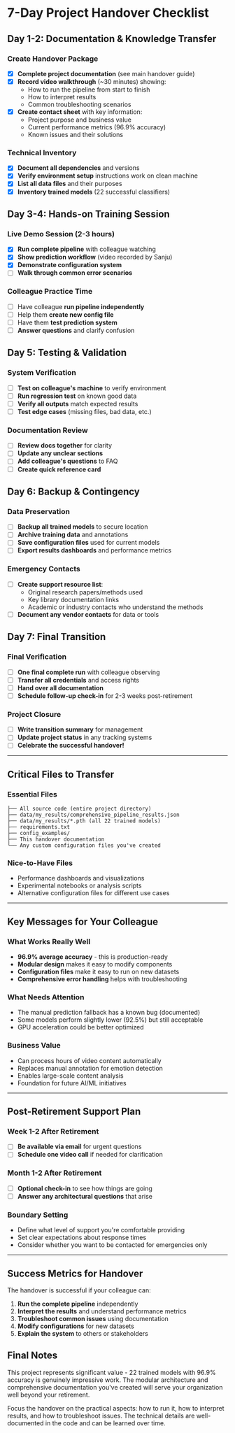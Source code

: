 # 7-Day Project Handover Checklist

## Day 1-2: Documentation & Knowledge Transfer

### Create Handover Package
- [X] **Complete project documentation** (see main handover guide)
- [X] **Record video walkthrough** (~30 minutes) showing:
  - How to run the pipeline from start to finish
  - How to interpret results
  - Common troubleshooting scenarios
- [X] **Create contact sheet** with key information:
  - Project purpose and business value
  - Current performance metrics (96.9% accuracy)
  - Known issues and their solutions

### Technical Inventory
- [X] **Document all dependencies** and versions
- [X] **Verify environment setup** instructions work on clean machine
- [X] **List all data files** and their purposes
- [X] **Inventory trained models** (22 successful classifiers)

## Day 3-4: Hands-on Training Session

### Live Demo Session (2-3 hours)
- [X] **Run complete pipeline** with colleague watching
- [X] **Show prediction workflow** (video recorded by Sanju)
- [X] **Demonstrate configuration system**
- [ ] **Walk through common error scenarios**

### Colleague Practice Time
- [ ] Have colleague **run pipeline independently**
- [ ] Help them **create new config file**
- [ ] Have them **test prediction system**
- [ ] **Answer questions** and clarify confusion

## Day 5: Testing & Validation

### System Verification
- [ ] **Test on colleague's machine** to verify environment
- [ ] **Run regression test** on known good data
- [ ] **Verify all outputs** match expected results
- [ ] **Test edge cases** (missing files, bad data, etc.)

### Documentation Review
- [ ] **Review docs together** for clarity
- [ ] **Update any unclear sections**
- [ ] **Add colleague's questions** to FAQ
- [ ] **Create quick reference card**

## Day 6: Backup & Contingency

### Data Preservation
- [ ] **Backup all trained models** to secure location
- [ ] **Archive training data** and annotations
- [ ] **Save configuration files** used for current models
- [ ] **Export results dashboards** and performance metrics

### Emergency Contacts
- [ ] **Create support resource list**:
  - Original research papers/methods used
  - Key library documentation links
  - Academic or industry contacts who understand the methods
- [ ] **Document any vendor contacts** for data or tools

## Day 7: Final Transition

### Final Verification
- [ ] **One final complete run** with colleague observing
- [ ] **Transfer all credentials** and access rights
- [ ] **Hand over all documentation**
- [ ] **Schedule follow-up check-in** for 2-3 weeks post-retirement

### Project Closure
- [ ] **Write transition summary** for management
- [ ] **Update project status** in any tracking systems
- [ ] **Celebrate the successful handover!**

---

## Critical Files to Transfer

### Essential Files
```
├── All source code (entire project directory)
├── data/my_results/comprehensive_pipeline_results.json
├── data/my_results/*.pth (all 22 trained models)
├── requirements.txt
├── config_examples/
├── This handover documentation
└── Any custom configuration files you've created
```

### Nice-to-Have Files
- Performance dashboards and visualizations
- Experimental notebooks or analysis scripts
- Alternative configuration files for different use cases

---

## Key Messages for Your Colleague

### What Works Really Well
- **96.9% average accuracy** - this is production-ready
- **Modular design** makes it easy to modify components
- **Configuration files** make it easy to run on new datasets
- **Comprehensive error handling** helps with troubleshooting

### What Needs Attention
- The manual prediction fallback has a known bug (documented)
- Some models perform slightly lower (92.5%) but still acceptable
- GPU acceleration could be better optimized

### Business Value
- Can process hours of video content automatically
- Replaces manual annotation for emotion detection
- Enables large-scale content analysis
- Foundation for future AI/ML initiatives

---

## Post-Retirement Support Plan

### Week 1-2 After Retirement
- [ ] **Be available via email** for urgent questions
- [ ] **Schedule one video call** if needed for clarification

### Month 1-2 After Retirement
- [ ] **Optional check-in** to see how things are going
- [ ] **Answer any architectural questions** that arise

### Boundary Setting
- Define what level of support you're comfortable providing
- Set clear expectations about response times
- Consider whether you want to be contacted for emergencies only

---

## Success Metrics for Handover

The handover is successful if your colleague can:
1. **Run the complete pipeline** independently
2. **Interpret the results** and understand performance metrics
3. **Troubleshoot common issues** using documentation
4. **Modify configurations** for new datasets
5. **Explain the system** to others or stakeholders

## Final Notes

This project represents significant value - 22 trained models with 96.9% accuracy is genuinely impressive work. The modular architecture and comprehensive documentation you've created will serve your organization well beyond your retirement.

Focus the handover on the practical aspects: how to run it, how to interpret results, and how to troubleshoot issues. The technical details are well-documented in the code and can be learned over time.